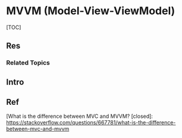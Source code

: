 # MVVM (Model-View-ViewModel)

[TOC]



## Res
### Related Topics



## Intro



## Ref
[The Model-View-ViewModel Pattern]: https://docs.microsoft.com/en-us/xamarin/xamarin-forms/enterprise-application-patterns/mvvm

[What is the difference between MVC and MVVM? [closed]: https://stackoverflow.com/questions/667781/what-is-the-difference-between-mvc-and-mvvm
